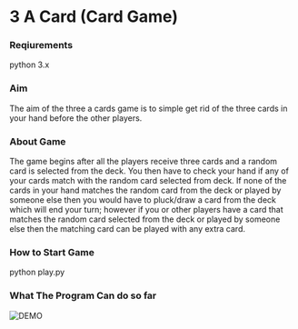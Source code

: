 # 3 A Card (Card Game)

### Reqiurements
python 3.x

### Aim
The aim of the three a cards game is to simple get rid of the three cards in your hand before the other players.     

### About Game
The game begins after all the players receive three cards and a random card is selected from the deck. You then have to check your hand if any of your cards match with the random card selected from deck. 
If none of the cards in your hand matches the random card from the deck or played by someone else then you would have to pluck/draw a card from the deck which will end your turn; however if you or other players have a card that matches the random card selected from the deck or played by someone else then the matching card can be played with any extra card.

### How to Start Game
python play.py

### What The Program Can do so far

<a hrerf="http://imgur.com/SMfKjV9" ><img src="http://i.imgur.com/SMfKjV9.gifv" title="DEMO"/></a>
